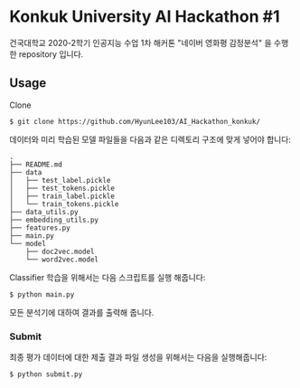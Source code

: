 # Konkuk University AI Hackathon #1

건국대학교 2020-2학기 인공지능 수업 1차 해커톤 "네이버 영화평 감정분석" 을 수행한 repository 입니다.

## Usage

Clone

```
$ git clone https://github.com/HyunLee103/AI_Hackathon_konkuk/
```

데이터와 미리 학습된 모델 파일들을 다음과 같은 디렉토리 구조에 맞게 넣어야 합니다:

```
.
├── README.md
├── data
│   ├── test_label.pickle
│   ├── test_tokens.pickle
│   ├── train_label.pickle
│   └── train_tokens.pickle
├── data_utils.py
├── embedding_utils.py
├── features.py
├── main.py
└── model
    ├── doc2vec.model
    └── word2vec.model
```

Classifier 학습을 위해서는 다음 스크립트를 실행 해줍니다:

```
$ python main.py
```

모든 분석기에 대하여 결과를 출력해 줍니다.

### Submit

최종 평가 데이터에 대한 제출 결과 파일 생성을 위해서는 다음을 실행해줍니다:

```
$ python submit.py
```
